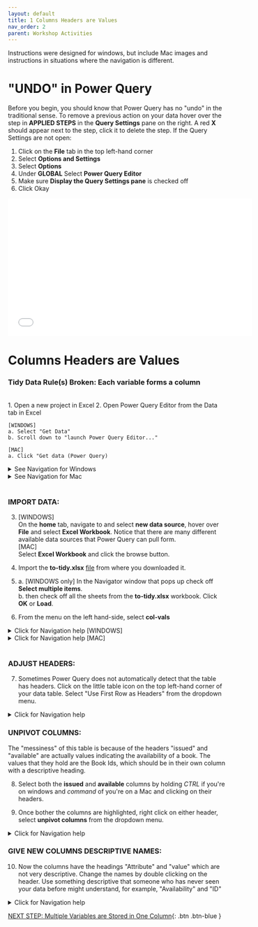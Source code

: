 ```yaml
---
layout: default
title: 1 Columns Headers are Values
nav_order: 2
parent: Workshop Activities
---
```


Instructions were designed for windows, but include Mac images and instructions in situations where the navigation is different.

# "UNDO" in Power Query

Before you begin, you should know that Power Query has no "undo" in the traditional sense. To remove a previous action on your data hover over the step in **APPLIED STEPS** in the **Query Settings** pane on the right. A red **X** should appear next to the step, click it to delete the step. If the Query Settings are not open:
1. Click on the **File** tab in the top left-hand corner
2. Select **Options and Settings**
3. Select **Options**
4. Under **GLOBAL** Select **Power Query Editor**
5. Make sure **Display the Query Settings pane** is checked off
6. Click Okay

<iframe src="images\query-settings.mp4" width="560" height="315" frameborder="0" allow="accelerometer; clipboard-write; encrypted-media; gyroscope; picture-in-picture" allowfullscreen></iframe>

<br>

# Columns Headers are Values

### Tidy Data Rule(s) Broken: Each variable forms a column

<br>
1. Open a new project in Excel
2. Open Power Query Editor from the Data tab in Excel

    [WINDOWS]
    a. Select "Get Data"
    b. Scroll down to "launch Power Query Editor..."

    [MAC]
    a. Click "Get data (Power Query)

<details>
<summary>See Navigation for Windows</summary>
<iframe src="images\navigation\open.mp4" width="560" height="315" frameborder="0" allow="accelerometer; autoplay; clipboard-write; encrypted-media; gyroscope; picture-in-picture" allowfullscreen></iframe>
</details>
<details>
<summary>See Navigation for Mac</summary>
<img src="images\open-on-mac.gif">
</details>

<br>

### IMPORT DATA:

3.  [WINDOWS] <br>
    On the **home** tab, navigate to and select **new data source**, hover over **File** and select **Excel Workbook**. Notice that there are many different available data sources that Power Query can pull form. <br>
    [MAC] <br>
    Select **Excel Workbook** and click the browse button.


4. Import the **to-tidy.xlsx** [file](data/to-tidy.xlsx) from where you downloaded it.

5. 
    a. [WINDOWS only] In the Navigator window that pops up check off **Select multiple items**. <br>
    b. then check off all the sheets from the **to-tidy.xlsx** workbook. Click **OK** or **Load**.

6. From the menu on the left hand-side, select **col-vals**

<details>
<summary>Click for Navigation help [WINDOWS]</summary>
<img src="images\load-all.gif"> 
</details>
<details>
<summary>Click for Navigation help [MAC]</summary>
<img src="images\Load-data-mac.gif"> 
</details>
<br>

### ADJUST HEADERS:

7. Sometimes Power Query does not automatically detect that the table has headers. Click on the little table icon on the top left-hand corner of your data table. Select "Use First Row as Headers" from the dropdown menu.

<details>
<summary>Click for Navigation help</summary>
<img src="images\col-vals-promote-header.gif"> 
</details>

### UNPIVOT COLUMNS:

The "messiness" of this table is because of the headers "issued" and "available" are actually values indicating the availability of a book. The values that they hold are the Book Ids, which should be in their own column with a descriptive heading.

8. Select both the **issued** and **available** columns by holding *CTRL* if you're on windows and *command* of you're on a Mac and clicking on their headers.

9. Once bother the columns are highlighted, right click on either header, select **unpivot columns** from the dropdown menu.

<details>
<summary>Click for Navigation help</summary>
<img src="images\col-vals-unpivot.gif"> 
</details>

### GIVE NEW COLUMNS DESCRIPTIVE NAMES:

10. Now the columns have the headings "Attribute" and "value" which are not very descriptive. Change the names by double clicking on the header. Use something descriptive that someone who has never seen your data before might understand, for example, "Availability" and "ID" 

<details>
<summary>Click for Navigation help</summary>
<img src="images\col-vals-rename-headers.gif"> 
</details>

[NEXT STEP: Multiple Variables are Stored in One Column](2-multiple-variables.md){: .btn .btn-blue }